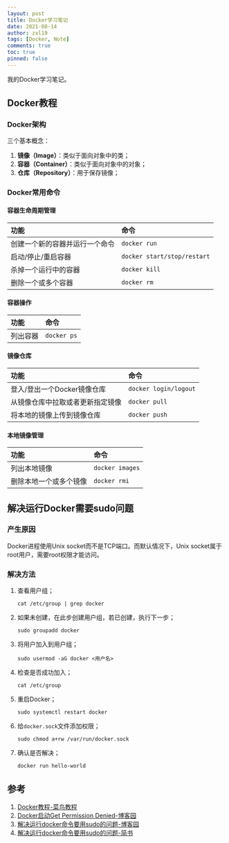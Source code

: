 ```yaml
---
layout: post
title: Docker学习笔记
date: 2021-08-14
author: zxl19
tags: [Docker, Note]
comments: true
toc: true
pinned: false
---
```


我的Docker学习笔记。

<!-- more -->

## Docker教程

### Docker架构

三个基本概念：

1. **镜像（Image）**：类似于面向对象中的类；
2. **容器（Container）**：类似于面向对象中的对象；
3. **仓库（Repository）**：用于保存镜像；

### Docker常用命令

#### 容器生命周期管理

| 功能 | 命令 |
| :------ | :------ |
| 创建一个新的容器并运行一个命令 | `docker run` |
| 启动/停止/重启容器 | `docker start/stop/restart` |
| 杀掉一个运行中的容器 | `docker kill` |
| 删除一个或多个容器 | `docker rm` |

#### 容器操作

| 功能 | 命令 |
| :------ | :------ |
| 列出容器 | `docker ps` |

#### 镜像仓库

| 功能 | 命令 |
| :------ | :------ |
| 登入/登出一个Docker镜像仓库 | `docker login/logout` |
| 从镜像仓库中拉取或者更新指定镜像 | `docker pull` |
| 将本地的镜像上传到镜像仓库 | `docker push` |

#### 本地镜像管理

| 功能 | 命令 |
| :------ | :------ |
| 列出本地镜像 | `docker images` |
| 删除本地一个或多个镜像 | `docker rmi` |

## 解决运行Docker需要sudo问题

### 产生原因

Docker进程使用Unix socket而不是TCP端口。而默认情况下，Unix socket属于root用户，需要root权限才能访问。

### 解决方法

1. 查看用户组；

    ```shell
    cat /etc/group | grep docker
    ```

2. 如果未创建，在此步创建用户组，若已创建，执行下一步；

    ```shell
    sudo groupadd docker
    ```

3. 将用户加入到用户组；

    ```shell
    sudo usermod -aG docker <用户名>
    ```

4. 检查是否成功加入；

    ```shell
    cat /etc/group
    ```

5. 重启Docker；

    ```shell
    sudo systemctl restart docker
    ```

6. 给`docker.sock`文件添加权限；

    ```shell
    sudo chmod a+rw /var/run/docker.sock
    ```

7. 确认是否解决；

    ```shell
    docker run hello-world
    ```

## 参考

1. [Docker教程-菜鸟教程](https://www.runoob.com/docker/docker-tutorial.html)
2. [Docker启动Get Permission Denied-博客园](https://www.cnblogs.com/informatics/p/8276172.html)
3. [解决运行docker命令要用sudo的问题-博客园](https://www.cnblogs.com/zyh1994/p/13688542.html)
4. [解决运行docker命令要用sudo的问题-简书](https://www.jianshu.com/p/1354e0506753)
